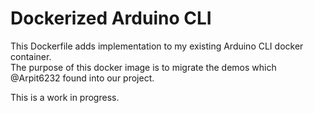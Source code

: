 # Dockerized Arduino CLI

This Dockerfile adds implementation to my existing Arduino CLI docker container.  
The purpose of this docker image is to migrate the demos which @Arpit6232 found into our project.  

This is a work in progress.

